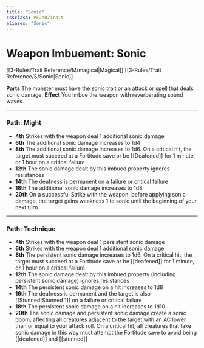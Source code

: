 ```yaml
---
title: "Sonic"
cssclass: PF2eBZTrait
aliases: "Sonic"
---
```


# Weapon Imbuement: Sonic
[[3-Rules/Trait Reference/M/magical|Magical]]  [[3-Rules/Trait Reference/S/Sonic|Sonic]] 

**Parts** The monster must have the sonic trait or an attack or spell that deals sonic damage.
**Effect** You imbue the weapon with reverberating sound waves.

* * *

### Path: Might
*   **4th** Strikes with the weapon deal 1 additional sonic damage
*   **6th** The additional sonic damage increases to 1d4
*   **8th** The additional sonic damage increases to 1d6. On a critical hit, the target must succeed at a Fortitude save or be [[Deafened]] for 1 minute, or 1 hour on a critical failure
*   **12th** The sonic damage dealt by this imbued property ignores resistances
*   **14th** The deafness is permanent on a failure or critical failure
*   **18th** The additional sonic damage increases to 1d8
*   **20th** On a successful Strike with the weapon, before applying sonic damage, the target gains weakness 1 to sonic until the beginning of your next turn.

* * *

### Path: Technique
*   **4th** Strikes with the weapon deal 1 persistent sonic damage
*   **6th** Strikes with the weapon deal 1 additional sonic damage
*   **8th** The persistent sonic damage increases to 1d6. On a critical hit, the target must succeed at a Fortitude save or be [[deafened]] for 1 minute, or 1 hour on a critical failure
*   **12th** The sonic damage dealt by this imbued property (including persistent sonic damage) ignores resistances
*   **14th** The persistent sonic damage on a hit increases to 1d8
*   **16th** The deafness is permanent and the target is also [[Stunned|Stunned 1]] on a failure or critical failure
*   **18th** The persistent sonic damage on a hit increases to 1d10
*   **20th** The sonic damage and persistent sonic damage create a sonic boom, affecting all creatures adjacent to the target with an AC lower than or equal to your attack roll. On a critical hit, all creatures that take sonic damage in this way must attempt the Fortitude save to avoid being [[deafened]] and [[stunned]]